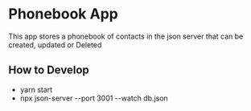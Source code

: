 # Phonebook App

This app stores a phonebook of contacts in the json server that can be created, updated or Deleted

## How to Develop

- yarn start
- npx json-server --port 3001 --watch db.json
